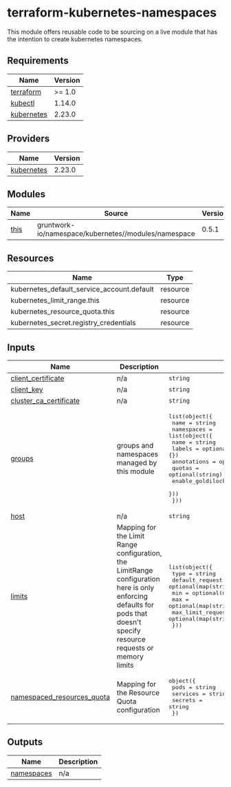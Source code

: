 # terraform-kubernetes-namespaces
This module offers reusable code to be sourcing on a live module that has the intention to create kubernetes namespaces.

<!-- BEGINNING OF PRE-COMMIT-TERRAFORM DOCS HOOK -->
## Requirements

| Name | Version |
|------|---------|
| <a name="requirement_terraform"></a> [terraform](#requirement\_terraform) | >= 1.0 |
| <a name="requirement_kubectl"></a> [kubectl](#requirement\_kubectl) | 1.14.0 |
| <a name="requirement_kubernetes"></a> [kubernetes](#requirement\_kubernetes) | 2.23.0 |

## Providers

| Name | Version |
|------|---------|
| <a name="provider_kubernetes"></a> [kubernetes](#provider\_kubernetes) | 2.23.0 |

## Modules

| Name | Source | Version |
|------|--------|---------|
| <a name="module_this"></a> [this](#module\_this) | gruntwork-io/namespace/kubernetes//modules/namespace | 0.5.1 |

## Resources

| Name | Type |
|------|------|
| kubernetes_default_service_account.default | resource |
| kubernetes_limit_range.this | resource |
| kubernetes_resource_quota.this | resource |
| kubernetes_secret.registry_credentials | resource |

## Inputs

| Name | Description | Type | Default | Required |
|------|-------------|------|---------|:--------:|
| <a name="input_client_certificate"></a> [client\_certificate](#input\_client\_certificate) | n/a | `string` | n/a | yes |
| <a name="input_client_key"></a> [client\_key](#input\_client\_key) | n/a | `string` | n/a | yes |
| <a name="input_cluster_ca_certificate"></a> [cluster\_ca\_certificate](#input\_cluster\_ca\_certificate) | n/a | `string` | n/a | yes |
| <a name="input_groups"></a> [groups](#input\_groups) | groups and namespaces managed by this module | <pre>list(object({<br>    name = string<br>    namespaces = list(object({<br>      name              = string<br>      labels            = optional(map(string), {})<br>      annotations       = optional(map(string), {})<br>      quotas            = optional(string)<br>      enable_goldilocks = optional(string, "true")<br>    }))<br>  }))</pre> | n/a | yes |
| <a name="input_host"></a> [host](#input\_host) | n/a | `string` | n/a | yes |
| <a name="input_limits"></a> [limits](#input\_limits) | Mapping for the Limit Range configuration, the LimitRange configuration here is only enforcing defaults for pods that doesn't specify resource requests or memory limits | <pre>list(object({<br>    type                    = string<br>    default_request         = optional(map(string), {})<br>    min                     = optional(map(string), {})<br>    max                     = optional(map(string), {})<br>    max_limit_request_ratio = optional(map(string), {})<br>  }))</pre> | <pre>[<br>  {<br>    "default_request": {<br>      "cpu": "10m",<br>      "memory": "32Mi"<br>    },<br>    "type": "Container"<br>  },<br>  {<br>    "max": {<br>      "storage": "500Gi"<br>    },<br>    "type": "PersistentVolumeClaim"<br>  }<br>]</pre> | no |
| <a name="input_namespaced_resources_quota"></a> [namespaced\_resources\_quota](#input\_namespaced\_resources\_quota) | Mapping for the Resource Quota configuration | <pre>object({<br>    pods     = string<br>    services = string<br>    secrets  = string<br>  })</pre> | <pre>{<br>  "pods": "50",<br>  "secrets": "100",<br>  "services": "50"<br>}</pre> | no |

## Outputs

| Name | Description |
|------|-------------|
| <a name="output_namespaces"></a> [namespaces](#output\_namespaces) | n/a |
<!-- END OF PRE-COMMIT-TERRAFORM DOCS HOOK -->
